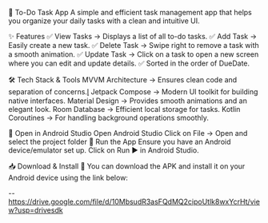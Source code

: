 📌 To-Do Task App
A simple and efficient task management app that helps you organize your daily tasks with a clean and intuitive UI.

✨ Features
✅ View Tasks → Displays a list of all to-do tasks.
✅ Add Task → Easily create a new task.
✅ Delete Task → Swipe right to remove a task with a smooth animation.
✅ Update Task → Click on a task to open a new screen where you can edit and update details.
✅ Sorted in the order of DueDate.

🛠 Tech Stack & Tools
MVVM Architecture → Ensures clean code and separation of concerns.l̥
Jetpack Compose → Modern UI toolkit for building native interfaces.
Material Design → Provides smooth animations and an elegant look.
Room Database → Efficient local storage for tasks.
Kotlin Coroutines → For handling background operations smoothly.

🔹 Open in Android Studio
Open Android Studio
Click on File → Open and select the project folder
🔹 Run the App
Ensure you have an Android device/emulator set up.
Click on Run ▶ in Android Studio.


📥 Download & Install
📌 You can download the APK and install it on your Android device using the link below:

-- https://drive.google.com/file/d/10MbsudR3asFQdMQ2cipoUtlk8wxYcrHt/view?usp=drivesdk 


